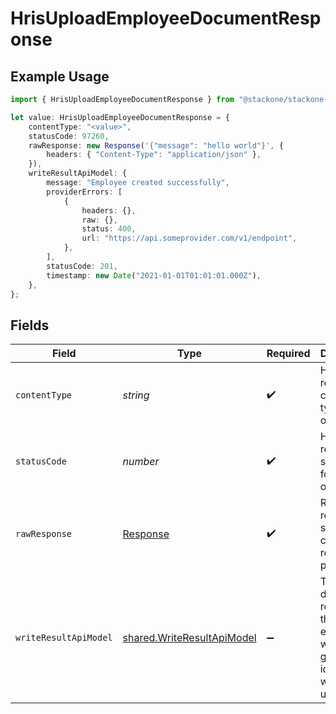 # HrisUploadEmployeeDocumentResponse

## Example Usage

```typescript
import { HrisUploadEmployeeDocumentResponse } from "@stackone/stackone-client-ts/sdk/models/operations";

let value: HrisUploadEmployeeDocumentResponse = {
    contentType: "<value>",
    statusCode: 97260,
    rawResponse: new Response('{"message": "hello world"}', {
        headers: { "Content-Type": "application/json" },
    }),
    writeResultApiModel: {
        message: "Employee created successfully",
        providerErrors: [
            {
                headers: {},
                raw: {},
                status: 400,
                url: "https://api.someprovider.com/v1/endpoint",
            },
        ],
        statusCode: 201,
        timestamp: new Date("2021-01-01T01:01:01.000Z"),
    },
};
```

## Fields

| Field                                                                           | Type                                                                            | Required                                                                        | Description                                                                     |
| ------------------------------------------------------------------------------- | ------------------------------------------------------------------------------- | ------------------------------------------------------------------------------- | ------------------------------------------------------------------------------- |
| `contentType`                                                                   | *string*                                                                        | :heavy_check_mark:                                                              | HTTP response content type for this operation                                   |
| `statusCode`                                                                    | *number*                                                                        | :heavy_check_mark:                                                              | HTTP response status code for this operation                                    |
| `rawResponse`                                                                   | [Response](https://developer.mozilla.org/en-US/docs/Web/API/Response)           | :heavy_check_mark:                                                              | Raw HTTP response; suitable for custom response parsing                         |
| `writeResultApiModel`                                                           | [shared.WriteResultApiModel](../../../sdk/models/shared/writeresultapimodel.md) | :heavy_minus_sign:                                                              | The document related to the employee with the given identifier was uploaded.    |